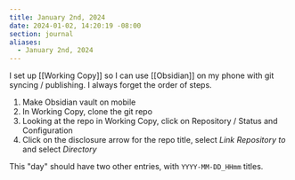 ```yaml
---
title: January 2nd, 2024
date: 2024-01-02, 14:20:19 -08:00
section: journal
aliases:
  - January 2nd, 2024
---
```

I set up [[Working Copy]] so I can use [[Obsidian]] on my phone with git syncing / publishing. I always forget the order of steps.

1. Make Obsidian vault on mobile
2. In Working Copy, clone the git repo
3. Looking at the repo in Working Copy, click on Repository / Status and Configuration
4. Click on the disclosure arrow for the repo title, select _Link Repository to_ and select _Directory_

This "day" should have two other entries, with `YYYY-MM-DD_HHmm` titles.

